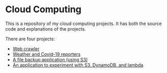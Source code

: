 # Cloud Computing

This is a repository of my cloud computing projects. It has both the source code and explanations of the projects.

There are four projects:
- [Web crawler](https://github.com/Youssef-Beltagy/cloud-computing/tree/master/crawler)
- [Weather and Covid-19 reporters](https://github.com/Youssef-Beltagy/cloud-computing/tree/master/weather)
- [A file backup application (using S3)](https://github.com/Youssef-Beltagy/cloud-computing/tree/master/filebackup)
- [An application to experiment with S3, DynamoDB, and lambda](https://github.com/Youssef-Beltagy/cloud-computing/tree/master/nosqldatabase) 